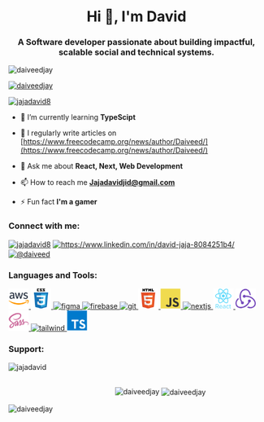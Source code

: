 <h1 align="center">Hi 👋, I'm David</h1>
<h3 align="center">A Software developer passionate about building impactful, scalable social and technical systems.</h3>

<p align="left"> <img src="https://komarev.com/ghpvc/?username=daiveedjay&label=Profile%20views&color=0e75b6&style=flat" alt="daiveedjay" /> </p>

<p align="left"> <a href="https://github.com/ryo-ma/github-profile-trophy"><img src="https://github-profile-trophy.vercel.app/?username=daiveedjay" alt="daiveedjay" /></a> </p>

<p align="left"> <a href="https://twitter.com/jajadavid8" target="blank"><img src="https://img.shields.io/twitter/follow/jajadavid8?logo=twitter&style=for-the-badge" alt="jajadavid8" /></a> </p>

- 🌱 I’m currently learning **TypeScipt**

- 📝 I regularly write articles on [https://www.freecodecamp.org/news/author/Daiveed/](https://www.freecodecamp.org/news/author/Daiveed/)

- 💬 Ask me about **React, Next, Web Development**

- 📫 How to reach me **Jajadavidjid@gmail.com**

- ⚡ Fun fact **I'm a gamer**

<h3 align="left">Connect with me:</h3>
<p align="left">
<a href="https://twitter.com/jajadavid8" target="blank"><img align="center" src="https://raw.githubusercontent.com/rahuldkjain/github-profile-readme-generator/master/src/images/icons/Social/twitter.svg" alt="jajadavid8" height="30" width="40" /></a>
<a href="https://linkedin.com/in/https://www.linkedin.com/in/david-jaja-8084251b4/" target="blank"><img align="center" src="https://raw.githubusercontent.com/rahuldkjain/github-profile-readme-generator/master/src/images/icons/Social/linked-in-alt.svg" alt="https://www.linkedin.com/in/david-jaja-8084251b4/" height="30" width="40" /></a>
<a href="https://hashnode.com/@daiveed" target="blank"><img align="center" src="https://raw.githubusercontent.com/rahuldkjain/github-profile-readme-generator/master/src/images/icons/Social/hashnode.svg" alt="@daiveed" height="30" width="40" /></a>
</p>

<h3 align="left">Languages and Tools:</h3>
<p align="left"> <a href="https://aws.amazon.com" target="_blank" rel="noreferrer"> <img src="https://raw.githubusercontent.com/devicons/devicon/master/icons/amazonwebservices/amazonwebservices-original-wordmark.svg" alt="aws" width="40" height="40"/> </a> <a href="https://www.w3schools.com/css/" target="_blank" rel="noreferrer"> <img src="https://raw.githubusercontent.com/devicons/devicon/master/icons/css3/css3-original-wordmark.svg" alt="css3" width="40" height="40"/> </a> <a href="https://www.figma.com/" target="_blank" rel="noreferrer"> <img src="https://www.vectorlogo.zone/logos/figma/figma-icon.svg" alt="figma" width="40" height="40"/> </a> <a href="https://firebase.google.com/" target="_blank" rel="noreferrer"> <img src="https://www.vectorlogo.zone/logos/firebase/firebase-icon.svg" alt="firebase" width="40" height="40"/> </a> <a href="https://git-scm.com/" target="_blank" rel="noreferrer"> <img src="https://www.vectorlogo.zone/logos/git-scm/git-scm-icon.svg" alt="git" width="40" height="40"/> </a> <a href="https://www.w3.org/html/" target="_blank" rel="noreferrer"> <img src="https://raw.githubusercontent.com/devicons/devicon/master/icons/html5/html5-original-wordmark.svg" alt="html5" width="40" height="40"/> </a> <a href="https://developer.mozilla.org/en-US/docs/Web/JavaScript" target="_blank" rel="noreferrer"> <img src="https://raw.githubusercontent.com/devicons/devicon/master/icons/javascript/javascript-original.svg" alt="javascript" width="40" height="40"/> </a> <a href="https://nextjs.org/" target="_blank" rel="noreferrer"> <img src="https://cdn.worldvectorlogo.com/logos/nextjs-2.svg" alt="nextjs" width="40" height="40"/> </a> <a href="https://reactjs.org/" target="_blank" rel="noreferrer"> <img src="https://raw.githubusercontent.com/devicons/devicon/master/icons/react/react-original-wordmark.svg" alt="react" width="40" height="40"/> </a> <a href="https://redux.js.org" target="_blank" rel="noreferrer"> <img src="https://raw.githubusercontent.com/devicons/devicon/master/icons/redux/redux-original.svg" alt="redux" width="40" height="40"/> </a> <a href="https://sass-lang.com" target="_blank" rel="noreferrer"> <img src="https://raw.githubusercontent.com/devicons/devicon/master/icons/sass/sass-original.svg" alt="sass" width="40" height="40"/> </a> <a href="https://tailwindcss.com/" target="_blank" rel="noreferrer"> <img src="https://www.vectorlogo.zone/logos/tailwindcss/tailwindcss-icon.svg" alt="tailwind" width="40" height="40"/> </a> <a href="https://www.typescriptlang.org/" target="_blank" rel="noreferrer"> <img src="https://raw.githubusercontent.com/devicons/devicon/master/icons/typescript/typescript-original.svg" alt="typescript" width="40" height="40"/> </a> </p>

<h3 align="left">Support:</h3>
<p><a href="https://www.buymeacoffee.com/jajadavid"> <img align="left" src="https://cdn.buymeacoffee.com/buttons/v2/default-yellow.png" height="50" width="210" alt="jajadavid" /></a></p><br><br>

<p><img align="left" src="https://github-readme-stats.vercel.app/api/top-langs?username=daiveedjay&show_icons=true&locale=en&layout=compact" alt="daiveedjay" /></p>

<p>&nbsp;<img align="center" src="https://github-readme-stats.vercel.app/api?username=daiveedjay&show_icons=true&locale=en" alt="daiveedjay" /></p>

<p><img align="center" src="https://github-readme-streak-stats.herokuapp.com/?user=daiveedjay&" alt="daiveedjay" /></p>
